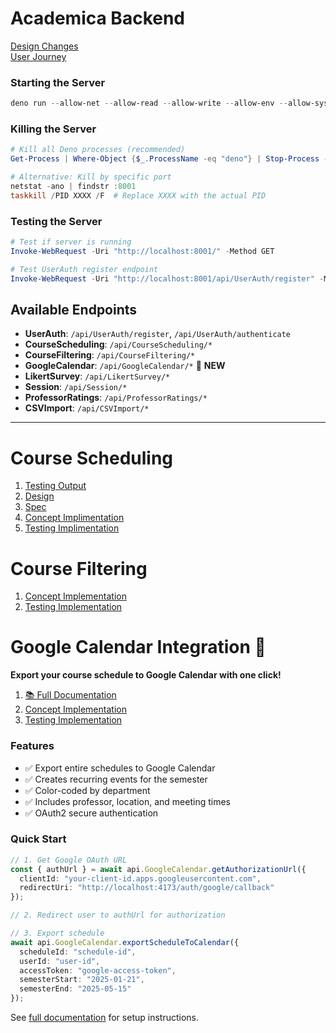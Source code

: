 # Academica Backend

[Design Changes](design/Design_Changes.md)\
[User Journey](design/UserJourney.md)


### Starting the Server
```powershell
deno run --allow-net --allow-read --allow-write --allow-env --allow-sys src/concept_server.ts --port 8001
```

### Killing the Server
```powershell
# Kill all Deno processes (recommended)
Get-Process | Where-Object {$_.ProcessName -eq "deno"} | Stop-Process -Force

# Alternative: Kill by specific port
netstat -ano | findstr :8001
taskkill /PID XXXX /F  # Replace XXXX with the actual PID
```

### Testing the Server
```powershell
# Test if server is running
Invoke-WebRequest -Uri "http://localhost:8001/" -Method GET

# Test UserAuth register endpoint
Invoke-WebRequest -Uri "http://localhost:8001/api/UserAuth/register" -Method POST -Headers @{"Content-Type"="application/json"} -Body '{"username":"testuser","password":"testpass"}'

```

## Available Endpoints
- **UserAuth**: `/api/UserAuth/register`, `/api/UserAuth/authenticate`
- **CourseScheduling**: `/api/CourseScheduling/*`
- **CourseFiltering**: `/api/CourseFiltering/*`
- **GoogleCalendar**: `/api/GoogleCalendar/*` 📅 **NEW**
- **LikertSurvey**: `/api/LikertSurvey/*`
- **Session**: `/api/Session/*`
- **ProfessorRatings**: `/api/ProfessorRatings/*`
- **CSVImport**: `/api/CSVImport/*`


---

# Course Scheduling
1. [Testing Output](design/concepts/CourseScheduling/test_output.md)
2. [Design](design/concepts/CourseScheduling/design_changes.md)
3. [Spec](src/concepts/CourseScheduling/CourseScheduling.spec)
4. [Concept Implimentation](src/concepts/CourseScheduling/courseSchedulingConcept.ts)
5. [Testing Implimentation](src/concepts/CourseScheduling/courseSchedulingConcept.test.ts)

# Course Filtering
1. [Concept Implementation](src/concepts/CourseFiltering/CourseFilteringConcept.ts)
2. [Testing Implementation](src/concepts/CourseFiltering/courseFilteringConcept.test.ts)

# Google Calendar Integration 📅
**Export your course schedule to Google Calendar with one click!**

1. [📚 Full Documentation](docs/GOOGLE_CALENDAR_INTEGRATION.md)
2. [Concept Implementation](src/concepts/GoogleCalendar/GoogleCalendarConcept.ts)
3. [Testing Implementation](src/concepts/GoogleCalendar/GoogleCalendarConcept.test.ts)

### Features
- ✅ Export entire schedules to Google Calendar
- ✅ Creates recurring events for the semester
- ✅ Color-coded by department
- ✅ Includes professor, location, and meeting times
- ✅ OAuth2 secure authentication

### Quick Start
```typescript
// 1. Get Google OAuth URL
const { authUrl } = await api.GoogleCalendar.getAuthorizationUrl({
  clientId: "your-client-id.apps.googleusercontent.com",
  redirectUri: "http://localhost:4173/auth/google/callback"
});

// 2. Redirect user to authUrl for authorization

// 3. Export schedule
await api.GoogleCalendar.exportScheduleToCalendar({
  scheduleId: "schedule-id",
  userId: "user-id",
  accessToken: "google-access-token",
  semesterStart: "2025-01-21",
  semesterEnd: "2025-05-15"
});
```

See [full documentation](docs/GOOGLE_CALENDAR_INTEGRATION.md) for setup instructions.
